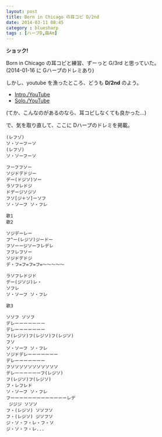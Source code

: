 ```yaml
---
layout: post
title: Born in Chicago の耳コピ D/2nd
date: 2014-03-11 08:45
category : bluesharp
tags : [ハープD,曲Am]
---
```


**ショック!**

Born in Chicago の耳コピと練習、ずーっと G/3rd と思っていた。  
(2014-01-16 に Gハープのドレミあり)

しかし、youtube を漁ったところ、どうも **D/2nd** のよう。

* [Intro./YouTube](https://www.youtube.com/watch?v=3ez2wF8Da30)
* [Solo./YouTube](https://www.youtube.com/watch?v=naUayZYtwcs)

(てか、こんなのがあるのなら、耳コピしなくても良かった...)

で、気を取り直して、ここに Dハープのドレミを掲載。

~~~
(レフゾ)
ソ・ソーフーソ
(レフゾ)
ソ・ソーフーソ

フーフフソー
ソジドデドジー
デー(ドジソ)ソー
ラソフレドジ
ドデージソジソ
フソ[ジ＋ソ]ーソフ
ソ・ソーフ ソ・フレ

歌1
歌2

ソジデーレー
フ^ー(レジソ)ジードー
フソーージソーフレデレ
フフレフソー
ソジドデドジ
デ・フ=フ=フ=フ=〜〜〜〜〜

ラソフレドジド
デー(ジソジ)レ・
ソフレ
ソ・ソーフ ソ・フレ

歌3

ソソフ ソソフ
デレーーーーーーー
デレーーーーーーー
フ(レジソ)フ(レジソ)フ(レジソ)
フソ
ソ・ソーフ ソ・フレ
ソジドデレーーーーーーー
デレーーーーーーー
フソソソソソソソソソソソ
デレーーーーーーフ(レジソ)
フ(レジソ)フ(レジソ)
フ・レフレド
ソ・ソーフ ソ・フレ
フーーーーーーーーーーーーーレデ
 ジジジ ソソソ
フ・(レジソ) ソソフソ
フ・(レジソ) ジソフソ
ジ・ソ・フ・レ・フ・ソ
ジ・ソ・フ・レ...
~~~

